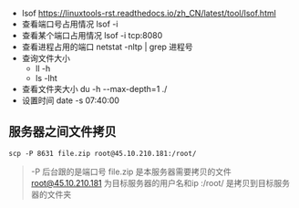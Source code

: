 - lsof https://linuxtools-rst.readthedocs.io/zh_CN/latest/tool/lsof.html
- 查看端口号占用情况 lsof -i
- 查看某个端口占用情况 lsof -i tcp:8080 
- 查看进程占用的端口 netstat -nltp | grep  进程号
- 查询文件大小 
  - ll -h
  - ls -lht
- 查看文件夹大小 du -h --max-depth=1 ./
- 设置时间 date -s 07:40:00

## 服务器之间文件拷贝
`scp -P 8631 file.zip root@45.10.210.181:/root/`
> -P 后台跟的是端口号 
> file.zip 是本服务器需要拷贝的文件
> root@45.10.210.181 为目标服务器的用户名和ip 
> :/root/  是拷贝到目标服务器的文件夹
